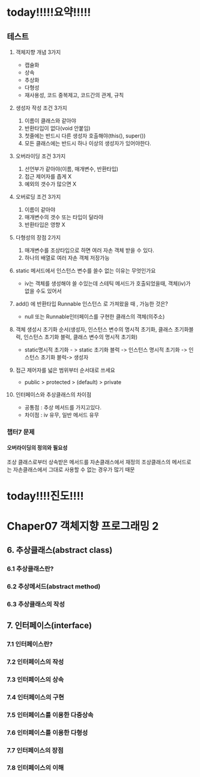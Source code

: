 # today!!!!!요약!!!!!

## 테스트

1. 객체지향 개념 3가지
	 
	 - 캡슐화
	 - 상속
	 - 추상화
	 - 다형성
	 - 재사용성, 코드 중복제고, 코드간의 관계, 규칙

2. 생성자 작성 조건 3가지

	1. 이름이 클래스와 같아야
	2. 반환타입이 없다(void 안붙임)
	3. 첫줄에는 반드시 다른 생성자 호출해야(this(), super())
	4. 모든 클래스에는 반드시 하나 이상의 생성자가 있어야한다.

3. 오버라이딩 조건 3가지

	1. 선언부가 같아야(이름, 매개변수, 반환타입)
	2. 접근 제어자를 좁게 X
	3. 예외의 갯수가 많으면 X

4. 오버로딩 조건 3가지

	1.  이름이 같아야
	2. 매개변수의 갯수 또는 타입이 달라야
	3. 반환타입은 영향 X

5. 다형성의 장점 2가지

	1. 매개변수를 조상타입으로 하면 여러 자손 객체 받을 수 있다.
	2. 하나의 배열로 여러 자손 객체 저장가능

6. static 메서드에서 인스턴스 변수를 쓸수 없는 이유는 무엇인가요

	- iv는 객체를 생성해야 쓸 수있는데
	스테틱 메서드가 호출되었을때, 객체(iv)가 없을 수도 있어서
	
7. add() 에 반환타입 Runnable 인스턴스 로 가져왔을 때 , 가능한 것은?

	- null 또는 Runnable인터페이스를 구현한 클래스의 객체(의주소)

8. 객체 생성시 초기화 순서(생성자, 인스턴스 변수의 명시적 초기화, 클래스 초기화블럭, 인스턴스 초기화 블럭, 클래스 변수의 명시적 초기화)
	 
	 - static명시적 초기화 - > static 초기화 블럭 -> 인스턴스 명시적 초기화 -> 인스턴스 초기화 블럭-> 생성자

9. 접근 제어자를 넓은 범위부터 순서대로 쓰세요 
	- public > protected > (default) > private

10. 인터페이스와 추상클래스의 차이점 

	- 공통점 : 추상 메서드를 가지고있다.
	- 차이점 : iv 유무, 일반 메서드 유무

### 챕터7 문제

#### 오버라이딩의 정의와 필요성

조상 클래스로부터 상속받은 메서드를 자손클래스에서 재정의
조상클래스의 메서드로는 자손클래스에서 그대로 사용할 수 없는 경우가 많기 때문

# today!!!!진도!!!!
 
# Chaper07 객체지향 프로그래밍 2


## 6. 추상클래스(abstract class)

### 6.1 추상클래스란?
### 6.2 추상메서드(abstract method)
### 6.3 추상클래스의 작성

## 7. 인터페이스(interface)

### 7.1	인터페이스란?
### 7.2 인터페이스의 작성
### 7.3 인터페이스의 상속
### 7.4 인터페이스의 구현
### 7.5 인터페이스를 이용한 다중상속
### 7.6 인터페이스를 이용한 다형성
### 7.7 인터페이스의 장점
### 7.8 인터페이스의 이해


<!--stackedit_data:
eyJoaXN0b3J5IjpbMTc2ODQ0NjY5NCw4MjQyNTY1NTZdfQ==
-->